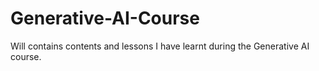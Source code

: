 # Generative-AI-Course
Will contains contents and lessons I have learnt during the Generative AI course.
